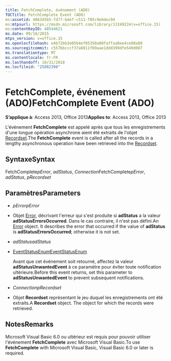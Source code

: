 ```yaml
---
title: FetchComplete, événement (ADO)
TOCTitle: FetchComplete Event (ADO)
ms:assetid: 4863d5b5-7d77-bdef-c511-f85c9e6dec9d
ms:mtpsurl: https://msdn.microsoft.com/library/JJ249224(v=office.15)
ms:contentKeyID: 48544621
ms.date: 09/18/2015
mtps_version: v=office.15
ms.openlocfilehash: e4b72bb3e05b4ef05358a80faffaa0ee4ce08a80
ms.sourcegitcommit: c557bbcccf37a6011f89aae1ddd399dfe549d087
ms.translationtype: MT
ms.contentlocale: fr-FR
ms.lasthandoff: 10/31/2018
ms.locfileid: "25882398"
---
```

# <a name="fetchcomplete-event-ado"></a><span data-ttu-id="ae752-102">FetchComplete, événement (ADO)</span><span class="sxs-lookup"><span data-stu-id="ae752-102">FetchComplete Event (ADO)</span></span>


<span data-ttu-id="ae752-103">**S’applique à**: Access 2013, Office 2013</span><span class="sxs-lookup"><span data-stu-id="ae752-103">**Applies to**: Access 2013, Office 2013</span></span>


<span data-ttu-id="ae752-104">L'événement **FetchComplete** est appelé après que tous les enregistrements d'une longue opération asynchrone aient été extraits de l'objet [Recordset](recordset-object-ado.md).</span><span class="sxs-lookup"><span data-stu-id="ae752-104">The **FetchComplete** event is called after all the records in a lengthy asynchronous operation have been retrieved into the [Recordset](recordset-object-ado.md).</span></span>

## <a name="syntax"></a><span data-ttu-id="ae752-105">Syntaxe</span><span class="sxs-lookup"><span data-stu-id="ae752-105">Syntax</span></span>

<span data-ttu-id="ae752-106">FetchComplete*pError*, *adStatus*, *Connection*</span><span class="sxs-lookup"><span data-stu-id="ae752-106">FetchComplete*pError*, *adStatus*, *pRecordset*</span></span>

## <a name="parameters"></a><span data-ttu-id="ae752-107">Paramètres</span><span class="sxs-lookup"><span data-stu-id="ae752-107">Parameters</span></span>

  - <span data-ttu-id="ae752-108">*pError*</span><span class="sxs-lookup"><span data-stu-id="ae752-108">*pError*</span></span>

  - <span data-ttu-id="ae752-p101">Objet [Error](error-object-ado.md), décrivant l'erreur qui s'est produite si **adStatus** a la valeur **adStatusErrorsOccurred**. Dans le cas contraire, il n'est pas défini.</span><span class="sxs-lookup"><span data-stu-id="ae752-p101">An [Error](error-object-ado.md) object. It describes the error that occurred if the value of **adStatus** is **adStatusErrorsOccurred**; otherwise it is not set.</span></span>

  - <span data-ttu-id="ae752-111">*adStatus*</span><span class="sxs-lookup"><span data-stu-id="ae752-111">*adStatus*</span></span>

  - [<span data-ttu-id="ae752-112">EventStatusEnum</span><span class="sxs-lookup"><span data-stu-id="ae752-112">EventStatusEnum</span></span>](eventstatusenum.md)
    
    <span data-ttu-id="ae752-113">Avant que cet événement soit retourné, affectez la valeur **adStatusUnwantedEvent** à ce paramètre pour éviter toute notification ultérieure.</span><span class="sxs-lookup"><span data-stu-id="ae752-113">Before this event returns, set this parameter to **adStatusUnwantedEvent** to prevent subsequent notifications.</span></span>

  - <span data-ttu-id="ae752-114">*Connection*</span><span class="sxs-lookup"><span data-stu-id="ae752-114">*pRecordset*</span></span>

  - <span data-ttu-id="ae752-p102">Objet **Recordset** représentant le jeu duquel les enregistrements ont été extraits.</span><span class="sxs-lookup"><span data-stu-id="ae752-p102">A **Recordset** object. The object for which the records were retrieved.</span></span>

## <a name="remarks"></a><span data-ttu-id="ae752-117">Notes</span><span class="sxs-lookup"><span data-stu-id="ae752-117">Remarks</span></span>

<span data-ttu-id="ae752-118">Microsoft Visual Basic 6.0 ou ultérieur est requis pour pouvoir utiliser l'événement **FetchComplete** avec Microsoft Visual Basic.</span><span class="sxs-lookup"><span data-stu-id="ae752-118">To use **FetchComplete** with Microsoft Visual Basic, Visual Basic 6.0 or later is required.</span></span>


